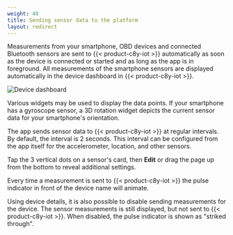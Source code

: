 ```yaml
---
weight: 40
title: Sending sensor data to the platform
layout: redirect
---
```



Measurements from your smartphone, OBD devices and connected Bluetooth sensors are sent to {{< product-c8y-iot >}} automatically as soon as the device is connected or started and as long as the app is in foreground. All measurements of the smartphone sensors are displayed automatically in the device dashboard in {{< product-c8y-iot >}}.

![Device dashboard](/images/users-guide/csa/csa-device-dashboard.png)

Various widgets may be used to display the data points. If your smartphone has a gyroscope sensor, a 3D rotation widget depicts the current sensor data for your smartphone's orientation.

The app sends sensor data to {{< product-c8y-iot >}} at regular intervals.
By default, the interval is 2 seconds. This interval can be configured from the app itself for the accelerometer, location, and other sensors.

Tap the 3 vertical dots on a sensor's card, then **Edit** or drag the page up from the bottom to reveal additional settings.

Every time a measurement is sent to {{< product-c8y-iot >}} the pulse indicator in front of the device name will animate.

Using device details, it is also possible to disable sending measurements for the device. The sensor measurements is still displayed, but not sent to {{< product-c8y-iot >}}. When disabled, the pulse indicator is shown as "striked through".
